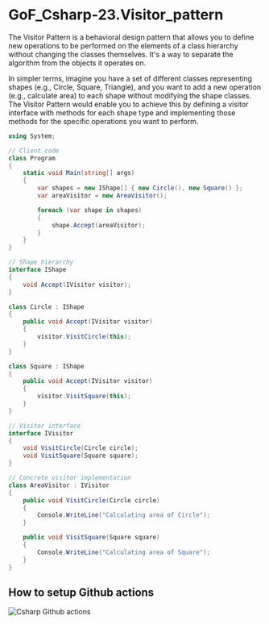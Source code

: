 # GoF_Csharp-23.Visitor_pattern

The Visitor Pattern is a behavioral design pattern that allows you to define new operations to be performed on the elements of a class hierarchy without
changing the classes themselves. It's a way to separate the algorithm from the objects it operates on.

In simpler terms, imagine you have a set of different classes representing shapes (e.g., Circle, Square, Triangle), and you want to add a new operation
(e.g., calculate area) to each shape without modifying the shape classes. The Visitor Pattern would enable you to achieve this by defining a visitor
interface with methods for each shape type and implementing those methods for the specific operations you want to perform.

```csharp
using System;

// Client code
class Program
{
    static void Main(string[] args)
    {
        var shapes = new IShape[] { new Circle(), new Square() };
        var areaVisitor = new AreaVisitor();

        foreach (var shape in shapes)
        {
            shape.Accept(areaVisitor);
        }
    }
}

// Shape hierarchy
interface IShape
{
    void Accept(IVisitor visitor);
}

class Circle : IShape
{
    public void Accept(IVisitor visitor)
    {
        visitor.VisitCircle(this);
    }
}

class Square : IShape
{
    public void Accept(IVisitor visitor)
    {
        visitor.VisitSquare(this);
    }
}

// Visitor interface
interface IVisitor
{
    void VisitCircle(Circle circle);
    void VisitSquare(Square square);
}

// Concrete visitor implementation
class AreaVisitor : IVisitor
{
    public void VisitCircle(Circle circle)
    {
        Console.WriteLine("Calculating area of Circle");
    }

    public void VisitSquare(Square square)
    {
        Console.WriteLine("Calculating area of Square");
    }
}
```

## How to setup Github actions

![Csharp Github actions](https://github.com/luiscoco/GoF_Csharp-16.Iterator_pattern/assets/32194879/1263a83b-d11c-4a48-ad5c-c22eecd42836)


